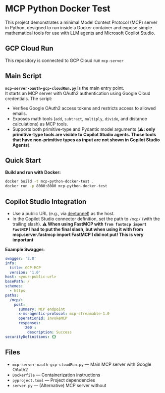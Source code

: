 # MCP Python Docker Test

This project demonstrates a minimal Model Context Protocol (MCP) server in Python, designed to run inside a Docker container and expose simple mathematical tools for use with LLM agents and Microsoft Copilot Studio.

## GCP Cloud Run
This repository is connected to GCP Cloud run `mcp-server`

## Main Script

**`mcp-server-oauth-gcp-cloudRun.py`** is the main entry point.  
It starts an MCP server with OAuth2 authentication using Google Cloud credentials. The script:
- Verifies Google OAuth2 access tokens and restricts access to allowed emails.
- Exposes math tools (`add`, `subtract`, `multiply`, `divide`, and distance calculations) as MCP tools.
- Supports both primitive-type and Pydantic model arguments (**⚠️: only primitive-type tools are visible to Copilot Studio agents. Those tools that have non-primitive types as input are not shown in Copilot Studio Agents**).

## Quick Start

**Build and run with Docker:**
```sh
docker build -t mcp-python-docker-test .
docker run -p 8080:8080 mcp-python-docker-test
```

## Copilot Studio Integration

- Use a public URL (e.g., via [devtunnel](https://learn.microsoft.com/en-us/azure/developer/dev-tunnels/get-started?tabs=windows#install)) as the host.
- In the Copilot Studio connector definition, set the path to `/mcp/` (with the trailing slash). **⚠️ When using FastMCP with `from fastmcp import FastMCP` I had to put the final slash, but when using it with from mcp.server.fastmcp import FastMCP I did not put! This is very important**

**Example Swagger:**
```yaml
swagger: '2.0'
info:
  title: GCP-MCP
  version: '1.0'
host: <your-public-url>
basePath: /
schemes:
  - https
paths:
  /mcp/:
    post:
      summary: MCP endpoint
      x-ms-agentic-protocol: mcp-streamable-1.0
      operationId: InvokeMCP
      responses:
        '200':
          description: Success
securityDefinitions: {}
```

## Files

- `mcp-server-oauth-gcp-cloudRun.py` — Main MCP server with Google OAuth2
- `Dockerfile` — Containerization instructions
- `pyproject.toml` — Project dependencies
- `server.py` — (Alternative) MCP server without